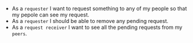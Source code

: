 - As a `requester` I want to request something to any of my people so that my pepole can see my request.
- As a `requester` I should be able to remove any pending request.
- As a `request receiver` I want to see all the pending requests from my `peers`.